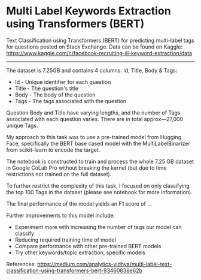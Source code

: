 # Multi Label Keywords Extraction using Transformers (BERT)

Text Classification using Transformers (BERT) for predicting multi-label tags for questions posted on Stack Exchange. Data can be found on Kaggle: https://www.kaggle.com/c/facebook-recruiting-iii-keyword-extraction/data 

--------------------------------- 

The dataset is 7.25GB and contains 4 columns: Id, Title, Body & Tags:
- Id - Unique identifier for each question
- Title - The question's title
- Body - The body of the question
- Tags - The tags associated with the question

Question Body and Title have varying lengths, and the number of Tags associated with each question varies. There are in total approx—27,000 unique Tags.

My approach to this task was to use a pre-trained model from Hugging Face, specifically the BERT base cased model with the MultiLabelBinarizer from scikit-learn to encode the target.

The notebook is constructed to train and process the whole 7.25 GB dataset in Google CoLab Pro without breaking the kernel (but due to time restrictions not trained on the full dataset).

To further restrict the complexity of this task, I focused on only classifying the top 100 Tags in the dataset (please see notebook for more information).

The final performance of the model yields an F1 score of ...

Further improvements to this model include:
- Experiment more with increasing the number of tags our model can classify
- Reducing required training time of model
- Compare performance with other pre-trained BERT models
- Try other keywords/topic extraction, specific models

References: https://medium.com/analytics-vidhya/multi-label-text-classification-using-transformers-bert-93460838e62b
